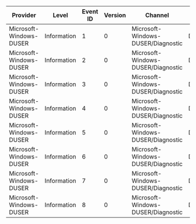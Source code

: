 Provider                 |  Level        |  Event ID  |  Version  |  Channel                             |  Task                 |  Opcode  |  Keyword  |  Message
-------------------------|---------------|------------|-----------|--------------------------------------|-----------------------|----------|-----------|---------
Microsoft-Windows-DUSER  |  Information  |  1         |  0        |  Microsoft-Windows-DUSER/Diagnostic  |  DUser_Paint          |  Start   |  Default  |
Microsoft-Windows-DUSER  |  Information  |  2         |  0        |  Microsoft-Windows-DUSER/Diagnostic  |  DUser_Paint          |  Stop    |  Default  |
Microsoft-Windows-DUSER  |  Information  |  3         |  0        |  Microsoft-Windows-DUSER/Diagnostic  |  DUser_SyncAdaptors   |  Start   |  Default  |
Microsoft-Windows-DUSER  |  Information  |  4         |  0        |  Microsoft-Windows-DUSER/Diagnostic  |  DUser_SyncAdaptors   |  Stop    |  Default  |
Microsoft-Windows-DUSER  |  Information  |  5         |  0        |  Microsoft-Windows-DUSER/Diagnostic  |  DUser_ResetInvalid   |  Start   |  Default  |
Microsoft-Windows-DUSER  |  Information  |  6         |  0        |  Microsoft-Windows-DUSER/Diagnostic  |  DUser_ResetInvalid   |  Stop    |  Default  |
Microsoft-Windows-DUSER  |  Information  |  7         |  0        |  Microsoft-Windows-DUSER/Diagnostic  |  DUser_EndDrawBitBlt  |  Start   |  Default  |
Microsoft-Windows-DUSER  |  Information  |  8         |  0        |  Microsoft-Windows-DUSER/Diagnostic  |  DUser_EndDrawBitBlt  |  Stop    |  Default  |